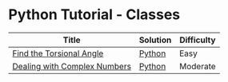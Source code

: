# Python Tutorial - Classes

| Title | Solution | Difficulty |
| ----- | -------- | ---------- |
| [Find the Torsional Angle](https://www.hackerrank.com/challenges/class-2-find-the-torsional-angle) | [Python](./Find%20the%20Torsional%20Angle/main.py) | Easy |
| [Dealing with Complex Numbers](https://www.hackerrank.com/challenges/class-1-dealing-with-complex-numbers) | [Python](./Dealing%20with%20Complex%20Numbers/main.py) | Moderate |

